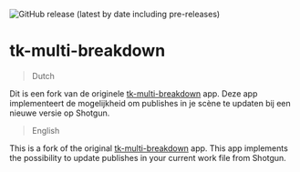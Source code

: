 ![GitHub release (latest by date including pre-releases)](https://img.shields.io/github/v/release/nfa-vfxim/tk-multi-breakdown?include_prereleases)

# tk-multi-breakdown

>Dutch

Dit is een fork van de originele [tk-multi-breakdown](https://github.com/shotgunsoftware/tk-multi-breakdown) app. Deze app implementeert de mogelijkheid om publishes in je scène te updaten bij een nieuwe versie op Shotgun.

>English

This is a fork of the original [tk-multi-breakdown](https://github.com/shotgunsoftware/tk-multi-breakdown) app. This app implements the possibility to update publishes in your current work file from Shotgun.
